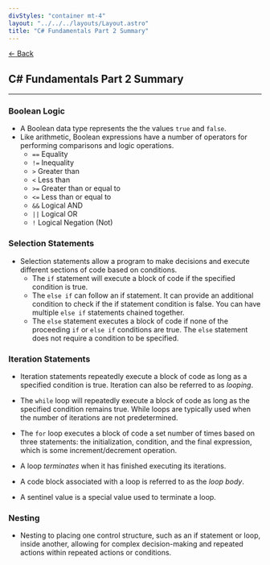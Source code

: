 ```yaml
---
divStyles: "container mt-4"
layout: "../../../layouts/Layout.astro"
title: "C# Fundamentals Part 2 Summary"
---
```


[← Back](/c-sharp-fundamentals/)

## C# Fundamentals Part 2 Summary

---

### Boolean Logic

- A Boolean data type represents the the values `true` and `false`.
- Like arithmetic, Boolean expressions have a number of operators for performing comparisons and logic operations.
    - `==`  Equality
    - `!=`  Inequality
    - `>`   Greater than
    - `<`   Less than
    - `>=`  Greater than or equal to
    - `<=`  Less than or equal to
    - `&&`  Logical AND
    - `||`  Logical OR
    - `!`   Logical Negation (Not)

### Selection Statements

- Selection statements allow a program to make decisions and execute different sections of code based on conditions.
    - The `if` statement will execute a block of code if the specified condition is true.
    - The `else if` can follow an if statement. It can provide an additional condition to check if the if statement condition is false. You can have multiple `else if` statements chained together.
    - The `else` statement executes a block of code if none of the proceeding `if` or `else if` conditions are true. The `else` statement does not require a condition to be specified.

### Iteration Statements

- Iteration statements repeatedly execute a block of code as long as a specified condition is true. Iteration can also be referred to as _looping_.

- The `while` loop will repeatedly execute a block of code as long as the specified condition remains true. While loops are typically used when the number of iterations are not predetermined.
- The `for` loop executes a block of code a set number of times based on three statements: the initialization, condition, and the final expression, which is some increment/decrement operation.
- A loop _terminates_ when it has finished executing its iterations.
- A code block associated with a loop is referred to as the _loop body_.
- A sentinel value is a special value used to terminate a loop.

### Nesting

- Nesting to placing one control structure, such as an if statement or loop, inside another, allowing for complex decision-making and repeated actions within repeated actions or conditions.